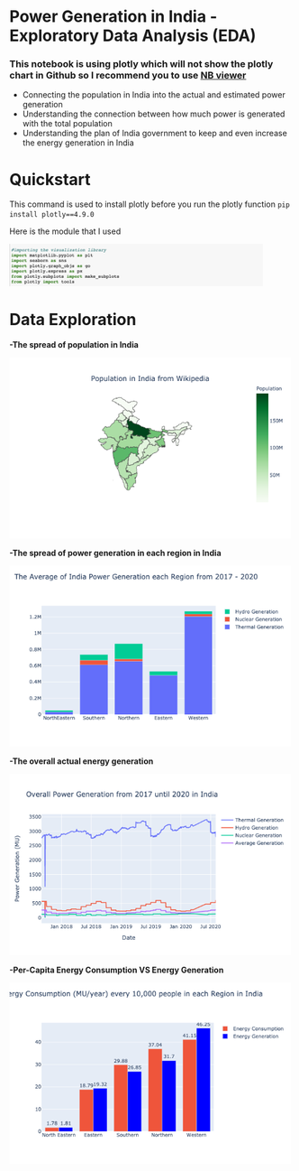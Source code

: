 # Power Generation in India - Exploratory Data Analysis (EDA)
### This notebook is using plotly which will not show the plotly chart in Github so I recommend you to use [NB viewer](http://nbviewer.jupyter.org/)
- Connecting the population in India into the actual and estimated power generation
- Understanding the connection between how much power is generated with the total population
- Understanding the plan of India government to keep and even increase the energy generation in India

# Quickstart
This command is used to install plotly before you run the plotly function
`pip install plotly==4.9.0`

Here is the module that I used

<img src="image/module.png" width="450" >

# Data Exploration
**-The spread of population in India**

<img src="image/population.png" width="500" >

**-The spread of power generation in each region in India**

<img src="image/power generation.png" width="500" >

**-The overall actual energy generation**

<img src="image/Overall Power Generation.png" width="500" >

**-Per-Capita Energy Consumption VS Energy Generation**

<img src="image/Power Generation VS Energy Consumption.png" width="500" >

